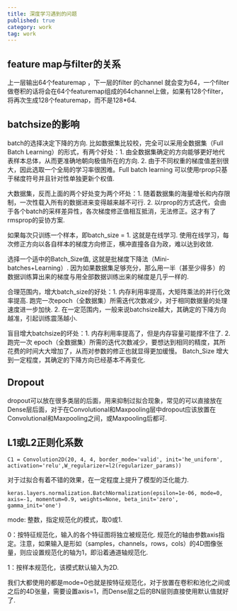 ```yaml
---
title: 深度学习遇到的问题
published: true
category: work
tag: work
---
```


## feature map与filter的关系

上一层输出64个featuremap ，下一层的filter 的channel 就会变为64，一个filter做卷积的话将会在64个featuremap组成的64channel上做，如果有128个filter，将再次生成128个featuremap，而不是128*64.

## batchsize的影响

batch的选择决定下降的方向. 比如数据集比较校，完全可以采用全数据集（Full Batch Learning）的形式，有两个好处：1. 由全数据集确定的方向能够更好地代表样本总体，从而更准确地朝向极值所在的方向. 2. 由于不同权重的梯度值差别很大，因此选取一个全局的学习率很困难。Full batch learning 可以使用rprop只基于梯度符号并且针对性单独更新个权值. 

大数据集，反而上面的两个好处变为两个坏处：1. 随着数据集的海量增长和内存限制，一次性载入所有的数据进来变得越来越不可行. 2. 以rprop的方式迭代，会由于各个batch的采样差异性，各次梯度修正值相互抵消，无法修正。这才有了rmsprop的妥协方案.

如果每次只训练一个样本，即batch_size = 1. 这就是在线学习. 使用在线学习，每次修正方向以各自样本的梯度方向修正，横冲直撞各自为政，难以达到收敛. 

选择一个适中的Batch_Size值, 这就是批梯度下降法（Mini-batches+Learning）. 因为如果数据集足够充分，那么用一半（甚至少得多）的数据训练算出来的梯度与用全部数据训练出来的梯度是几乎一样的. 

合理范围内，增大batch_size的好处：1. 内存利用率提高，大矩阵乘法的并行化效率提高. 跑完一次epoch（全数据集）所需迭代次数减少，对于相同数据量的处理速度进一步加快. 2. 在一定范围内，一般来说batchsize越大，其确定的下降方向越准，引起训练震荡越小. 

盲目增大batchsize的坏处：1. 内存利用率提高了，但是内存容量可能撑不住了. 2. 跑完一次 epoch（全数据集）所需的迭代次数减少，要想达到相同的精度，其所花费的时间大大增加了，从而对参数的修正也就显得更加缓慢。 Batch_Size 增大到一定程度，其确定的下降方向已经基本不再变化.

## Dropout

dropout可以放在很多类层的后面，用来抑制过拟合现象，常见的可以直接放在Dense层后面，对于在Convolutional和Maxpooling层中dropout应该放置在Convolutional和Maxpooling之间，或Maxpooling后都可.

## L1或L2正则化系数

```
C1 = Convolution2D(20, 4, 4, border_mode='valid', init='he_uniform', activation='relu',W_regularizer=l2(regularizer_params))
```

对于过拟合有着不错的效果，在一定程度上提升了模型的泛化能力.

```
keras.layers.normalization.BatchNormalization(epsilon=1e-06, mode=0, axis=-1, momentum=0.9, weights=None, beta_init='zero', gamma_init='one')
```

mode: 整数，指定规范化的模式，取0或1.

0：按特征规范化，输入的各个特征图将独立被规范化. 规范化的轴由参数axis指定。注意，如果输入是形如（samples，channels，rows，cols）的4D图像张量，则应设置规范化的轴为1，即沿着通道轴规范化.

1：按样本规范化，该模式默认输入为2D.

我们大都使用的都是mode=0也就是按特征规范化，对于放置在卷积和池化之间或之后的4D张量，需要设置axis=1，而Dense层之后的BN层则直接使用默认值就好了.






